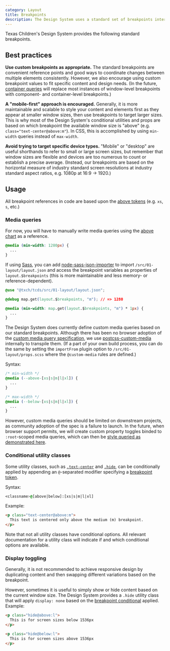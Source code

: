 ```yaml
---
category: Layout
title: Breakpoints
description: The Design System uses a standard set of breakpoints internally, and exposes them externally through a variety of conditional component props and utility classes.
---
```


Texas Children's Design System provides the following standard breakpoints.

<!--twig
{% set breakpoints = [
  {
    token: "xs",
    value: "640",
    icon: "mobile",
  },
  {
    token: "s",
    value: "896",
    icon: "tablet",
  },
  {
    token: "m",
    value: 1280,
    icon: "laptop",
  },
  {
    token: "l",
    value: 1536,
    icon: "desktop",
  },
  {
    token: "xl",
    value: 1920,
    icon: "desktop",
  },
] %}

<table class="breakpoint-chart table--semantic bg-secondary font-variant-tabular-nums" id="chart">
  <caption><b>Note:</b> Proportional, not to scale</caption>
  {% for breakpoint in breakpoints %}
    <tr>
      <th>{{ breakpoint.token }}</th>
      <td>
        <div style="
          width: {{ (breakpoint.value / breakpoints[breakpoints|length - 1].value * 100)|round(2) }}%;
        ">{{ breakpoint.value }}px</div>
      </td>
      <td><tcds-icon icon="{{ breakpoint.icon }}"></tcds-icon></td>
    </tr>
  {% endfor %}
</table>
twig-->

## Best practices
**Use custom breakpoints as appropriate.** The standard breakpoints are convenient reference points and good ways to coordinate changes between multiple elements consistently. However, we also encourage using custom breakpoint values to fit specific content and design needs. (In the future, [container queries](https://developer.mozilla.org/en-US/docs/Web/CSS/CSS_containment/Container_queries) will replace most instances of window-level breakpoints with component- and container-level breakpoints.)

**A "mobile-first" approach is encouraged.** Generally, it is more maintainable and scalable to style your content and elements first as they appear at smaller window sizes, then use breakpoints to target larger sizes. This is why most of the Design System's conditional utilities and props are based on which breakpoint the available window size is "above" (e.g. `class="text-center@above:m"`). In CSS, this is accomplished by using `min-width` queries instead of `max-width`.

**Avoid trying to target specific device types.** "Mobile" or "desktop" are useful shorthands to refer to small or large screen sizes, but remember that window sizes are flexible and devices are too numerous to count or establish a precise average. (Instead, our breakpoints are based on the horizontal measure of industry standard screen resolutions at industry standard aspect ratios, e.g. 1080p at 16:9 &rarr; 1920.)

## Usage
All breakpoint references in code are based upon the [above tokens](#chart) (e.g. `xs`, `s`, etc.)

### Media queries
For now, you will have to manually write media queries using the [above chart](#chart) as a reference.

```css
@media (min-width: 1280px) {
  ...
}
```

If using [Sass](https://sass-lang.com/), you can add [node-sass-json-importer](https://www.npmjs.com/package/node-sass-json-importer) to import `/src/01-layout/layout.json` and access the breakpoint variables as properties of `layout.$breakpoints` (this is more maintainable and less memory- or reference-dependent).

```css
@use "@txch/tcds/src/01-layout/layout.json";

@debug map.get(layout.$breakpoints, "m"); // => 1280

@media (min-width: map.get(layout.$breakpoints, "m") * 1px) {
  ...
}
```

The Design System does currently define custom media queries based on our standard breakpoints. Although there has been no browser adoption of the [custom media query specification](https://www.w3.org/TR/mediaqueries-5/#custom-mq), we use [postcss-custom-media](https://www.npmjs.com/package/postcss-custom-media) internally to transpile them. (If a part of your own build process, you can do the same by setting the `importFrom` plugin option to `/src/01-layout/props.scss` where the `@custom-media` rules are defined.)

Syntax:
```css
/* min-width */
@media (--above-[xs|s|m|l|xl]) {
  ...
}

/* max-width */
@media (--below-[xs|s|m|l|xl]) {
  ...
}
```

However, custom media queries should be limited on downstream projects, as community adoption of the spec is a failure to launch. In the future, when browser support permits, we will create custom property toggles binded to `:root`-scoped media queries, which can then be [style queried as demonstrated here](https://thathtml.blog/2024/03/superpowered-container-style-queries/).

### Conditional utility classes
Some utility classes, such as [`.text-center`](/brand/typography#text-alignment-1) and [`.hide`](#display-toggling), can be conditionally applied by appending an `@`-separated modifier specifying a [breakpoint token](#chart).

Syntax:
```css
<classname>@[above|below]:[xs|s|m|l|xl]
```

Example:
```html
<p class="text-center@above:m">
  This text is centered only above the medium (m) breakpoint.
</p>
```

Note that not all utility classes have conditional options. All relevant documentation for a utility class will indicate if and which conditional options are available.

### Display toggling
Generally, it is not recommended to achieve responsive design by duplicating content and then swapping different variations based on the breakpoint.

However, sometimes it is useful to simply show or hide content based on the current window size. The Design System provides a `.hide` utility class that will apply `display: none` based on the [breakpoint conditional](#conditional-utility-classes) applied. Example:

```html
<p class="hide@above:l">
  This is for screen sizes below 1536px
</p>

<p class="hide@below:l">
  This is for screen sizes above 1536px
</p>
```

<!--
* https://www.meshdesignsystem.com/foundations/breakpoints
* https://cedar.rei.com/guidelines/responsive
-->